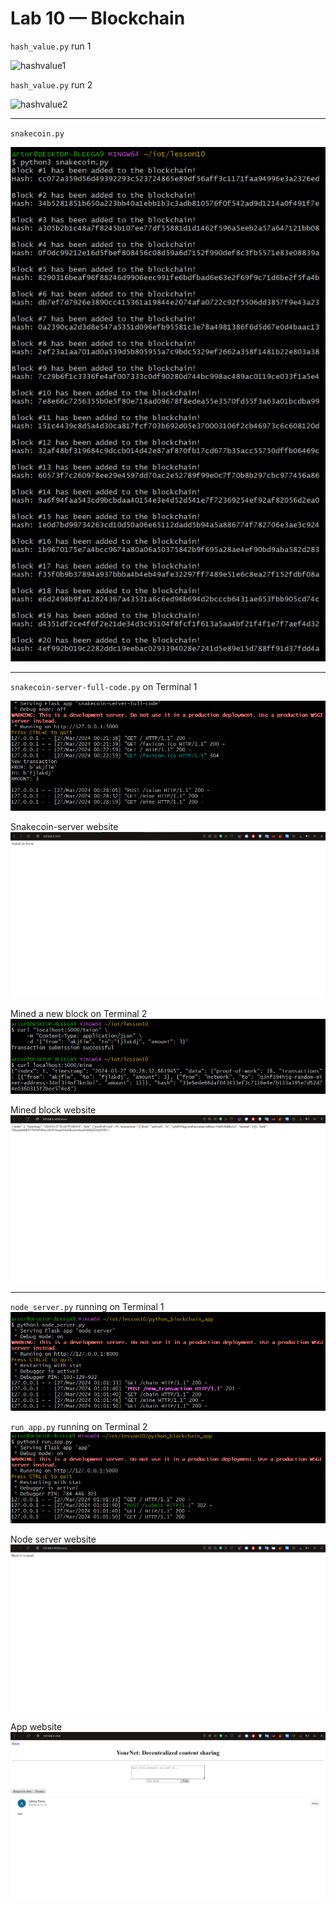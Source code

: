 # Lab 10 — Blockchain
`hash_value.py` run 1

![hashvalue1](img/hashvalue1.png)

`hash_value.py` run 2

![hashvalue2](img/hashvalue2.png)

---
`snakecoin.py`

![snakecoin](img/snakecoin.png)

---
`snakecoin-server-full-code.py` on Terminal 1

![snakecoinserver](img/snakecoinserver.png)

Snakecoin-server website
![snakecoinserverweb](img/snakecoinserverweb.png)

Mined a new block on Terminal 2
![minedblock](img/minedblock.png)

Mined block website
![minedblockweb](img/minedblockweb.png)

---
`node_server.py` running on Terminal 1
![nodeserver](img/nodeserver.png)

`run_app.py` running on Terminal 2
![runapp](img/runapp.png)

Node server website
![nodeserverweb](img/nodeserverweb.png)

App website
![runappweb](img/runappweb.png)
